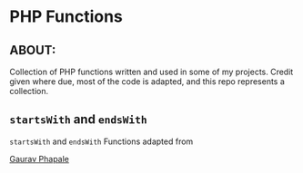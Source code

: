 # PHP Functions

## ABOUT:

Collection of PHP functions written and used in some of my projects. Credit given where due, most of the code is adapted, and this repo represents a collection.


## `startsWith` and `endsWith`

`startsWith` and `endsWith` Functions adapted from

[Gaurav Phapale](http://phapalegaurav.blogspot.com/2013/10/php-startswith-and-endswith-functions.html)



